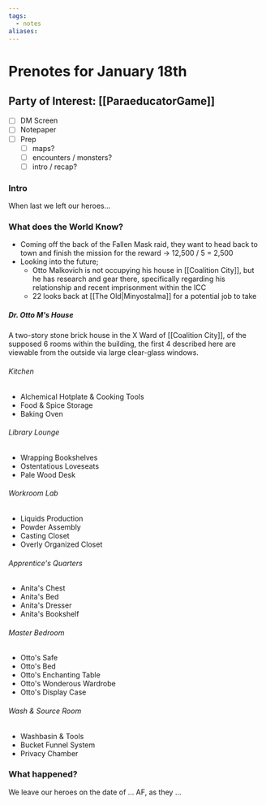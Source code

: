 ```yaml
---
tags:
  - notes
aliases:
---
```


# Prenotes for January 18th
## Party of Interest: [[ParaeducatorGame]]
- [ ] DM Screen
- [ ] Notepaper
- [ ] Prep
	- [ ] maps?
	- [ ] encounters / monsters?
	- [ ] intro / recap?

### Intro

When last we left our heroes...

### What does the World Know?

- Coming off the back of the Fallen Mask raid, they want to head back to town and finish the mission for the reward -> 12,500 / 5 = 2,500
- Looking into the future;
	- Otto Malkovich is not occupying his house in [[Coalition City]], but he has research and gear there, specifically regarding his relationship and recent imprisonment within the ICC
	- 22 looks back at [[The Old|Minyostalma]] for a potential job to take

##### Dr. Otto M's House
A two-story stone brick house in the X Ward of [[Coalition City]], of the supposed 6 rooms within the building, the first 4 described here are viewable from the outside via large clear-glass windows.
###### Kitchen
- Alchemical Hotplate & Cooking Tools
- Food & Spice Storage
- Baking Oven
###### Library Lounge
- Wrapping Bookshelves
- Ostentatious Loveseats
- Pale Wood Desk
###### Workroom Lab
- Liquids Production
- Powder Assembly
- Casting Closet
- Overly Organized Closet
###### Apprentice's Quarters
- Anita's Chest
- Anita's Bed
- Anita's Dresser
- Anita's Bookshelf
###### Master Bedroom
- Otto's Safe
- Otto's Bed
- Otto's Enchanting Table
- Otto's Wonderous Wardrobe
- Otto's Display Case
###### Wash & Source Room
- Washbasin & Tools
- Bucket Funnel System
- Privacy Chamber


### What happened?


We leave our heroes on the date of ... AF, as they ...